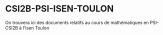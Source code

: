 # CSI2B-PSI-ISEN-TOULON

On trouvera ici des documents relatifs au cours de mathématiques en PSI-CSI2B à l'Isen Toulon
